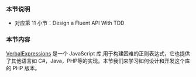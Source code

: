 ### 本节说明
* 对应第 11 小节：Design a Fluent API With TDD

### 本节内容
[VerbalExpressions](https://github.com/VerbalExpressions/JSVerbalExpressions) 是一个 JavaScript 库,用于构建困难的正则表达式，它也提供了其他语言如 C#，Java，PHP等的实现。本节我们来学习如何设计和开发这个库的 PHP 版本。